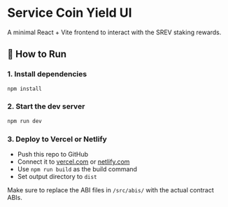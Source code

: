 # Service Coin Yield UI

A minimal React + Vite frontend to interact with the SREV staking rewards.

## 🚀 How to Run

### 1. Install dependencies

```bash
npm install
```

### 2. Start the dev server

```bash
npm run dev
```

### 3. Deploy to Vercel or Netlify
- Push this repo to GitHub
- Connect it to [vercel.com](https://vercel.com/) or [netlify.com](https://netlify.com/)
- Use `npm run build` as the build command
- Set output directory to `dist`

Make sure to replace the ABI files in `/src/abis/` with the actual contract ABIs.
